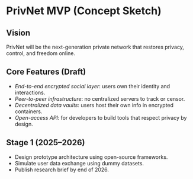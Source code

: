 # PrivNet MVP (Concept Sketch)

## Vision
PrivNet will be the next-generation private network that restores privacy, control, and freedom online.

## Core Features (Draft)
- *End-to-end encrypted social layer*: users own their identity and interactions.
- *Peer-to-peer infrastructure*: no centralized servers to track or censor.
- *Decentralized data vaults*: users host their own info in encrypted containers.
- *Open-access API*: for developers to build tools that respect privacy by design.

## Stage 1 (2025–2026)
- Design prototype architecture using open-source frameworks.
- Simulate user data exchange using dummy datasets.
- Publish research brief by end of 2026.
